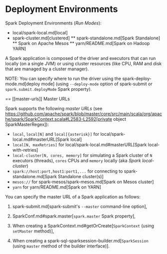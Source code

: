 # Deployment Environments

Spark Deployment Environments (_Run Modes_):

* local/spark-local.md[local]
* spark-cluster.md[clustered]
** spark-standalone.md[Spark Standalone]
** Spark on Apache Mesos
** yarn/README.md[Spark on Hadoop YARN]

A Spark application is composed of the driver and executors that can run locally (on a single JVM) or using cluster resources (like CPU, RAM and disk that are managed by a cluster manager).

NOTE: You can specify where to run the driver using the spark-deploy-mode.md[deploy mode] (using `--deploy-mode` option of spark-submit or `spark.submit.deployMode` Spark property).

== [[master-urls]] Master URLs

Spark supports the following *master URLs* (see https://github.com/apache/spark/blob/master/core/src/main/scala/org/apache/spark/SparkContext.scala#L2583-L2592[private object SparkMasterRegex]):

* `local`, `local[N]` and `local[{asterisk}]` for local/spark-local.md#masterURL[Spark local]
* `local[N, maxRetries]` for local/spark-local.md#masterURL[Spark local-with-retries]
* `local-cluster[N, cores, memory]` for simulating a Spark cluster of `N` executors (threads), `cores` CPUs and `memory` locally (aka _Spark local-cluster_)
* `spark://host:port,host1:port1,...` for connecting to spark-standalone.md[Spark Standalone cluster(s)]
* `mesos://` for spark-mesos/spark-mesos.md[Spark on Mesos cluster]
* `yarn` for yarn/README.md[Spark on YARN]

You can specify the master URL of a Spark application as follows:

1. spark-submit.md[spark-submit's `--master` command-line option],

2. SparkConf.md#spark.master[`spark.master` Spark property],

3. When creating a  SparkContext.md#getOrCreate[`SparkContext` (using `setMaster` method)],

4. When creating a spark-sql-sparksession-builder.md[`SparkSession` (using `master` method of the builder interface)].
